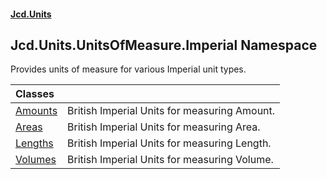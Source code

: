 #### [Jcd.Units](index.md 'index')

## Jcd.Units.UnitsOfMeasure.Imperial Namespace

Provides units of measure for various Imperial unit types.

| Classes | |
| :--- | :--- |
| [Amounts](Amounts.md 'Jcd.Units.UnitsOfMeasure.Imperial.Amounts') | British Imperial Units for measuring Amount. |
| [Areas](Areas.md 'Jcd.Units.UnitsOfMeasure.Imperial.Areas') | British Imperial Units for measuring Area. |
| [Lengths](Lengths.md 'Jcd.Units.UnitsOfMeasure.Imperial.Lengths') | British Imperial Units for measuring Length. |
| [Volumes](Volumes.md 'Jcd.Units.UnitsOfMeasure.Imperial.Volumes') | British Imperial Units for measuring Volume. |
